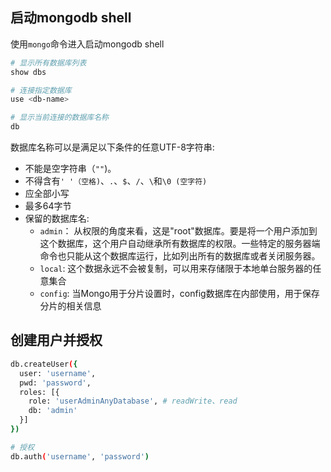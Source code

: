 ## 启动mongodb shell
使用`mongo`命令进入启动mongodb shell

```bash
# 显示所有数据库列表
show dbs

# 连接指定数据库
use <db-name>

# 显示当前连接的数据库名称
db
```
数据库名称可以是满足以下条件的任意UTF-8字符串:
- 不能是空字符串（`""`)。
- 不得含有`' '（空格)`、`.`、`$`、`/`、`\`和`\0 (空字符)`
- 应全部小写
- 最多64字节
- 保留的数据库名:
  - `admin`： 从权限的角度来看，这是"root"数据库。要是将一个用户添加到这个数据库，这个用户自动继承所有数据库的权限。一些特定的服务器端命令也只能从这个数据库运行，比如列出所有的数据库或者关闭服务器。
  - `local`: 这个数据永远不会被复制，可以用来存储限于本地单台服务器的任意集合
  - `config`: 当Mongo用于分片设置时，config数据库在内部使用，用于保存分片的相关信息

## 创建用户并授权
```bash
db.createUser({
  user: 'username',
  pwd: 'password',
  roles: [{
    role: 'userAdminAnyDatabase', # readWrite、read
    db: 'admin'
  }]
})

# 授权
db.auth('username', 'password')
```